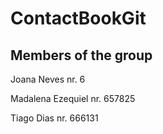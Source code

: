 # ContactBookGit
## Members of the group

Joana Neves        nr. 6

Madalena Ezequiel  nr. 657825

Tiago Dias         nr. 666131

